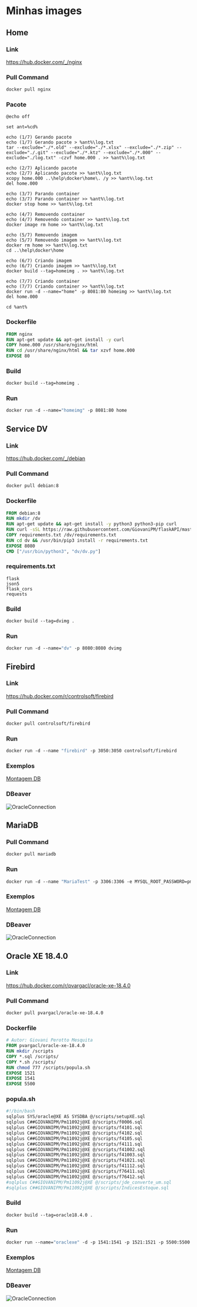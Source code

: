 # Minhas images

## Home

### Link
https://hub.docker.com/_/nginx

### Pull Command
```dockerfile
docker pull nginx
```

### Pacote
```DOS
@echo off

set ant=%cd%

echo (1/7) Gerando pacote
echo (1/7) Gerando pacote > %ant%\log.txt
tar --exclude="./*.old" --exclude="./*.xlsx" --exclude="./*.zip" --exclude="./.git" --exclude="./*.ktz" --exclude="./*.000" --exclude="./log.txt" -czvf home.000 . >> %ant%\log.txt

echo (2/7) Aplicando pacote
echo (2/7) Aplicando pacote >> %ant%\log.txt
xcopy home.000 ..\help\docker\home\. /y >> %ant%\log.txt
del home.000

echo (3/7) Parando container
echo (3/7) Parando container >> %ant%\log.txt
docker stop home >> %ant%\log.txt

echo (4/7) Removendo container
echo (4/7) Removendo container >> %ant%\log.txt
docker image rm home >> %ant%\log.txt

echo (5/7) Removendo imagem
echo (5/7) Removendo imagem >> %ant%\log.txt
docker rm home >> %ant%\log.txt
cd ..\help\docker\home

echo (6/7) Criando imagem
echo (6/7) Criando imagem >> %ant%\log.txt
docker build --tag=homeimg . >> %ant%\log.txt

echo (7/7) Criando container
echo (7/7) Criando container >> %ant%\log.txt
docker run -d --name="home" -p 8081:80 homeimg >> %ant%\log.txt
del home.000

cd %ant%
```

### Dockerfile
```dockerfile
FROM nginx
RUN apt-get update && apt-get install -y curl
COPY home.000 /usr/share/nginx/html
RUN cd /usr/share/nginx/html && tar xzvf home.000
EXPOSE 80
```

### Build
```dockerfile
docker build --tag=homeimg .
```

### Run
```dockerfile
docker run -d --name="homeimg" -p 8081:80 home
```

## Service DV

### Link
https://hub.docker.com/_/debian

### Pull Command
```dockerfile
docker pull debian:8
```

### Dockerfile
```dockerfile
FROM debian:8
RUN mkdir /dv
RUN apt-get update && apt-get install -y python3 python3-pip curl
RUN curl -sSL https://raw.githubusercontent.com/GiovaniPM/flaskAPI/master/dv.py > /dv/dv.py
COPY requirements.txt /dv/requirements.txt
RUN cd dv && /usr/bin/pip3 install -r requirements.txt
EXPOSE 8080
CMD ["/usr/bin/python3", "dv/dv.py"]
```

### requirements.txt
```dos
flask
json5
flask_cors
requests
```

### Build
```dockerfile
docker build --tag=dvimg .
```

### Run
```dockerfile
docker run -d --name="dv" -p 8080:8080 dvimg
```

## Firebird

### Link
https://hub.docker.com/r/controlsoft/firebird

### Pull Command
```dockerfile
docker pull controlsoft/firebird
```

### Run
```dockerfile
docker run -d --name "firebird" -p 3050:3050 controlsoft/firebird
```

### Exemplos
[Montagem DB](https://github.com/GiovaniPM/Help/blob/master/docker/Firebird/firebird.md)

### DBeaver
![OracleConnection](https://raw.githubusercontent.com/GiovaniPM/Help/master/docker/FirebirdConnection.png)

## MariaDB

### Pull Command
```dockerfile
docker pull mariadb
```

### Run
```dockerfile
docker run -d --name "MariaTest" -p 3306:3306 -e MYSQL_ROOT_PASSWORD=pm11092j mariadb
```

### Exemplos
[Montagem DB](https://github.com/GiovaniPM/Help/blob/master/docker/MARIADB/mariadb.md)

### DBeaver
![OracleConnection](https://raw.githubusercontent.com/GiovaniPM/Help/master/docker/MariaDBConnection.png)

## Oracle XE 18.4.0

### Link
https://hub.docker.com/r/pvargacl/oracle-xe-18.4.0

### Pull Command
```dockerfile
docker pull pvargacl/oracle-xe-18.4.0
```

### Dockerfile
```dockerfile
# Autor: Giovani Perotto Mesquita
FROM pvargacl/oracle-xe-18.4.0
RUN mkdir /scripts
COPY *.sql /scripts/
COPY *.sh /scripts/
RUN chmod 777 /scripts/popula.sh
EXPOSE 1521
EXPOSE 1541
EXPOSE 5500
```

### popula.sh
```bash
#!/bin/bash
sqlplus SYS/oracle@XE AS SYSDBA @/scripts/setupXE.sql
sqlplus C##GIOVANIPM/Pm11092j@XE @/scripts/f0006.sql
sqlplus C##GIOVANIPM/Pm11092j@XE @/scripts/f4101.sql
sqlplus C##GIOVANIPM/Pm11092j@XE @/scripts/f4102.sql
sqlplus C##GIOVANIPM/Pm11092j@XE @/scripts/f4105.sql
sqlplus C##GIOVANIPM/Pm11092j@XE @/scripts/f4111.sql
sqlplus C##GIOVANIPM/Pm11092j@XE @/scripts/f41002.sql
sqlplus C##GIOVANIPM/Pm11092j@XE @/scripts/f41003.sql
sqlplus C##GIOVANIPM/Pm11092j@XE @/scripts/f41021.sql
sqlplus C##GIOVANIPM/Pm11092j@XE @/scripts/f41112.sql
sqlplus C##GIOVANIPM/Pm11092j@XE @/scripts/f76411.sql
sqlplus C##GIOVANIPM/Pm11092j@XE @/scripts/f76412.sql
#sqlplus C##GIOVANIPM/Pm11092j@XE @/scripts/jde_converte_um.sql
#sqlplus C##GIOVANIPM/Pm11092j@XE @/scripts/IndicesEstoque.sql
```

### Build
```dockerfile
docker build --tag=oracle18.4.0 .
```

### Run
```dockerfile
docker run --name="oraclexe" -d -p 1541:1541 -p 1521:1521 -p 5500:5500 oracle18.4.0
```

### Exemplos
[Montagem DB](https://github.com/GiovaniPM/Help/blob/master/docker/MARIADB/mariadb.md)

### DBeaver
![OracleConnection](https://raw.githubusercontent.com/GiovaniPM/Help/master/docker/OracleConnection.png)